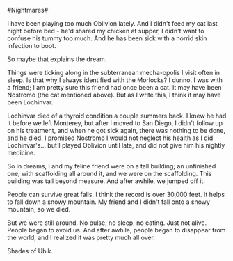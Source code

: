 #Nightmares#

I have been playing too much Oblivion lately. And I didn't feed my cat last night before bed - he'd shared my chicken at supper, I didn't want to confuse his tummy too much. And he has been sick with a horrid skin infection to boot.

So maybe that explains the dream.

Things were ticking along in the subterranean mecha-opolis I visit often in sleep. Is that why I always identified with the Morlocks? I dunno. I was with a friend; I am pretty sure this friend had once been a cat. It may have been Nostromo (the cat mentioned above). But as I write this, I think it may have been Lochinvar.

Lochinvar died of a thyroid condition a couple summers back. I knew he had it before we left Monterey, but after I moved to San Diego, I didn't follow up on his treatment, and when he got sick again, there was nothing to be done, and he died. I promised Nostromo I would not neglect his health as I did Lochinvar's... but I played Oblivion until late, and did not give him his nightly medicine.

So in dreams, I and my feline friend were on a tall building; an unfinished one, with scaffolding all around it, and we were on the scaffolding. This building was tall beyond measure. And after awhile, we jumped off it.

People can survive great falls. I think the record is over 30,000 feet. It helps to fall down a snowy mountain. My friend and I didn't fall onto a snowy mountain, so we died.

But we were still around. No pulse, no sleep, no eating. Just not alive. People began to avoid us. And after awhile, people began to disappear from the world, and I realized it was pretty much all over.

Shades of Ubik.
